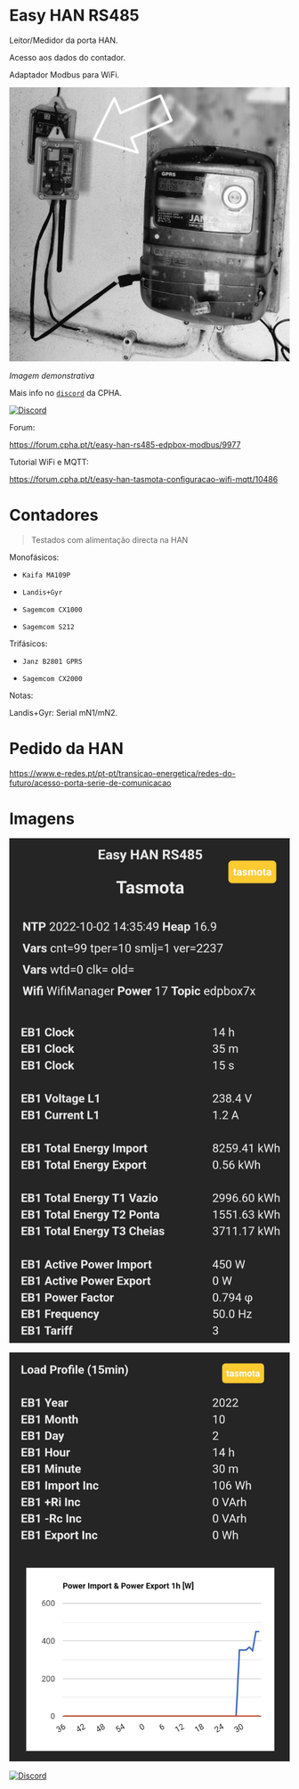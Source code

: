# Easy HAN RS485

Leitor/Medidor da porta HAN.

Acesso aos dados do contador.

Adaptador Modbus para WiFi.

![edpbox: o seu contador inteligente, é mais que um contador](./edpbox1.jpg)

<i>Imagem demonstrativa</i>

Mais info no [```discord```](https://discord.gg/Mh9mTEA) da CPHA.

[![Discord](https://img.shields.io/discord/494714310518505472?style=plastic&logo=discord)](https://discord.gg/Mh9mTEA) 

Forum:

https://forum.cpha.pt/t/easy-han-rs485-edpbox-modbus/9977

Tutorial WiFi e MQTT:

https://forum.cpha.pt/t/easy-han-tasmota-configuracao-wifi-mqtt/10486

# Contadores
> Testados com alimentação directa na HAN

Monofásicos:

- ```Kaifa MA109P```

- ```Landis+Gyr```

- ```Sagemcom CX1000```

- ```Sagemcom S212```

Trifásicos:

- ```Janz B2801 GPRS```

- ```Sagemcom CX2000```

Notas:

Landis+Gyr: Serial mN1/mN2.

# Pedido da HAN

https://www.e-redes.pt/pt-pt/transicao-energetica/redes-do-futuro/acesso-porta-serie-de-comunicacao

# Imagens

![Easy HAN RS485 tasmota](./tasmota3.jpg)

![Easy HAN RS485 tasmota](./tasmota4.jpg)

[![Discord](https://img.shields.io/discord/494714310518505472?style=plastic&logo=discord)](https://discord.gg/Mh9mTEA) 
